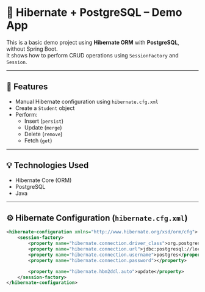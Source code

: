 # 🐘 Hibernate + PostgreSQL – Demo App

This is a basic demo project using **Hibernate ORM** with **PostgreSQL**, without Spring Boot.  
It shows how to perform CRUD operations using `SessionFactory` and `Session`.

---

## 📌 Features

- Manual Hibernate configuration using `hibernate.cfg.xml`
- Create a `Student` object
- Perform:
  - Insert (`persist`)
  - Update (`merge`)
  - Delete (`remove`)
  - Fetch (`get`)

---

## 💡 Technologies Used

- Hibernate Core (ORM)
- PostgreSQL
- Java

---

## ⚙️ Hibernate Configuration (`hibernate.cfg.xml`)

```xml
<hibernate-configuration xmlns="http://www.hibernate.org/xsd/orm/cfg">
    <session-factory>
        <property name="hibernate.connection.driver_class">org.postgresql.Driver</property>
        <property name="hibernate.connection.url">jdbc:postgresql://localhost:5432/learn</property>
        <property name="hibernate.connection.username">postgres</property>
        <property name="hibernate.connection.password"></property>

        <property name="hibernate.hbm2ddl.auto">update</property>
    </session-factory>
</hibernate-configuration>
```
